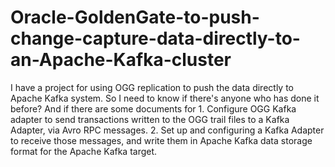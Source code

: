 # Oracle-GoldenGate-to-push-change-capture-data-directly-to-an-Apache-Kafka-cluster
I have a project for using OGG replication to push the data directly to Apache Kafka system. So I need to know if there's anyone who has done it before? And if there are some documents for 1. Configure OGG Kafka adapter to send transactions written to the OGG trail files to a Kafka Adapter, via Avro RPC messages.  2. Set up and configuring a Kafka Adapter to receive those messages, and write them in Apache Kafka data storage format for the Apache Kafka target. 
